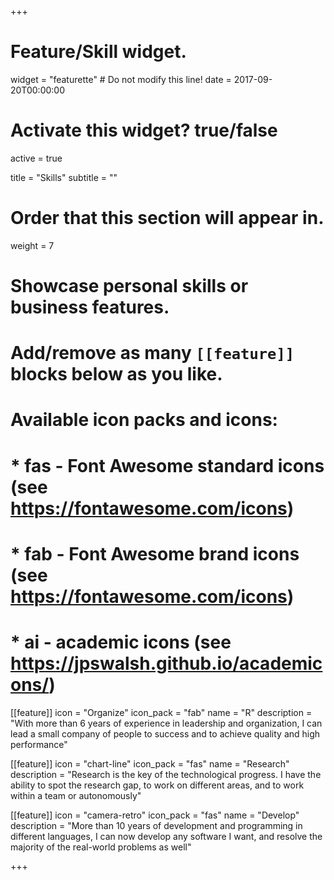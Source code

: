 +++
# Feature/Skill widget.
widget = "featurette"  # Do not modify this line!
date = 2017-09-20T00:00:00

# Activate this widget? true/false
active = true

title = "Skills"
subtitle = ""

# Order that this section will appear in.
weight = 7

# Showcase personal skills or business features.
# 
# Add/remove as many `[[feature]]` blocks below as you like.
# 
# Available icon packs and icons:
# * fas - Font Awesome standard icons (see https://fontawesome.com/icons)
# * fab - Font Awesome brand icons (see https://fontawesome.com/icons)
# * ai - academic icons (see https://jpswalsh.github.io/academicons/)

[[feature]]
  icon = "Organize"
  icon_pack = "fab"
  name = "R"
  description = "With more than 6 years of experience in leadership and organization, I can lead a small company of people to success and to achieve quality and high performance"
  
[[feature]]
  icon = "chart-line"
  icon_pack = "fas"
  name = "Research"
  description = "Research is the key of the technological progress. I have the ability to spot the research gap, to work on different areas, and to work within a team or autonomously"  
  
[[feature]]
  icon = "camera-retro"
  icon_pack = "fas"
  name = "Develop"
  description = "More than 10 years of development and programming in different languages, I can now develop any software I want, and resolve the majority of the real-world problems as well"

+++
